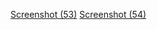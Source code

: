 [Screenshot (53)](https://github.com/user-attachments/assets/caba9a3c-cbed-426f-9aad-bfa8d420b245)
[Screenshot (54)](https://github.com/user-attachments/assets/e31b4f37-09b1-4dba-8ef0-038d82c0fe6c)
